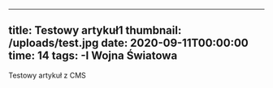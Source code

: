 ---
  title: Testowy artykuł1
  thumbnail: /uploads/test.jpg
  date: 2020-09-11T00:00:00
  time: 14
  tags:
	-I Wojna Światowa
  ---

  Testowy artykuł z CMS
  